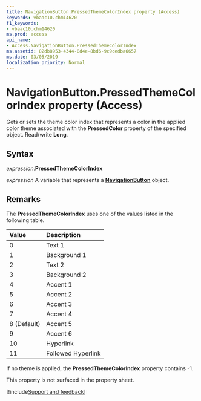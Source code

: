 ```yaml
---
title: NavigationButton.PressedThemeColorIndex property (Access)
keywords: vbaac10.chm14620
f1_keywords:
- vbaac10.chm14620
ms.prod: access
api_name:
- Access.NavigationButton.PressedThemeColorIndex
ms.assetid: 82db8953-4344-8d4e-8bd6-9c9cedba6657
ms.date: 03/05/2019
localization_priority: Normal
---
```



# NavigationButton.PressedThemeColorIndex property (Access)

Gets or sets the theme color index that represents a color in the applied color theme associated with the **PressedColor** property of the specified object. Read/write **Long**.


## Syntax

_expression_.**PressedThemeColorIndex**

_expression_ A variable that represents a **[NavigationButton](Access.NavigationButton.md)** object.


## Remarks

The **PressedThemeColorIndex** uses one of the values listed in the following table.

|Value|Description|
|:-----|:-----|
|0|Text 1|
|1 |Background 1|
|2|Text 2|
|3|Background 2|
|4|Accent 1|
|5|Accent 2|
|6|Accent 3|
|7|Accent 4|
|8 (Default)|Accent 5|
|9|Accent 6|
|10|Hyperlink|
|11|Followed Hyperlink|

If no theme is applied, the **PressedThemeColorIndex** property contains -1.

This property is not surfaced in the property sheet.



[!include[Support and feedback](~/includes/feedback-boilerplate.md)]